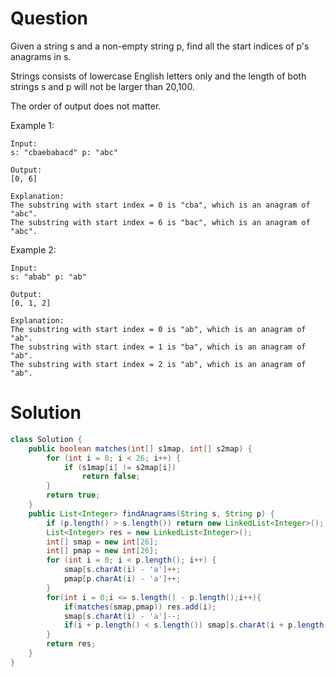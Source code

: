# Question
Given a string s and a non-empty string p, find all the start indices of p's anagrams in s.

Strings consists of lowercase English letters only and the length of both strings s and p will not be larger than 20,100.

The order of output does not matter.

Example 1:

    Input:
    s: "cbaebabacd" p: "abc"
    
    Output:
    [0, 6]
    
    Explanation:
    The substring with start index = 0 is "cba", which is an anagram of "abc".
    The substring with start index = 6 is "bac", which is an anagram of "abc".
Example 2:

    Input:
    s: "abab" p: "ab"
    
    Output:
    [0, 1, 2]
    
    Explanation:
    The substring with start index = 0 is "ab", which is an anagram of "ab".
    The substring with start index = 1 is "ba", which is an anagram of "ab".
    The substring with start index = 2 is "ab", which is an anagram of "ab".

# Solution
```java
class Solution {
    public boolean matches(int[] s1map, int[] s2map) {
        for (int i = 0; i < 26; i++) {
            if (s1map[i] != s2map[i])
                return false;
        }
        return true;
    }
    public List<Integer> findAnagrams(String s, String p) {
        if (p.length() > s.length()) return new LinkedList<Integer>();;
        List<Integer> res = new LinkedList<Integer>();
        int[] smap = new int[26];
        int[] pmap = new int[26];
        for (int i = 0; i < p.length(); i++) {
            smap[s.charAt(i) - 'a']++;
            pmap[p.charAt(i) - 'a']++;
        }
        for(int i = 0;i <= s.length() - p.length();i++){
            if(matches(smap,pmap)) res.add(i);
            smap[s.charAt(i) - 'a']--;
            if(i + p.length() < s.length()) smap[s.charAt(i + p.length()) - 'a']++;            
        }
        return res;
    }
}
```